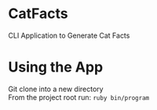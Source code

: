 # CatFacts
CLI Application to Generate Cat Facts

# Using the App
Git clone into a new directory <br>
From the project root run: `ruby bin/program`
